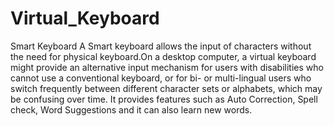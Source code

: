 # Virtual_Keyboard
Smart Keyboard  A Smart keyboard allows the input of characters without the need for physical keyboard.On a desktop computer, a virtual keyboard might provide an alternative input mechanism for users with disabilities who cannot use a conventional keyboard, or for bi- or multi-lingual users who switch frequently between different character sets or alphabets, which may be confusing over time. It provides features such as Auto Correction, Spell check, Word Suggestions and it can also learn new words.
